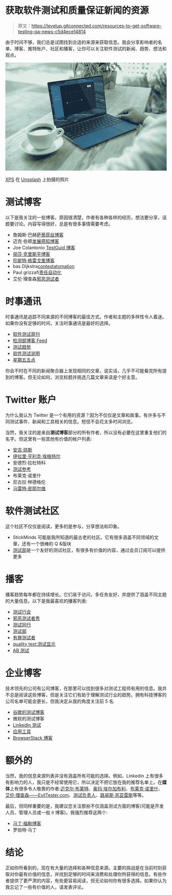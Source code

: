 # 获取软件测试和质量保证新闻的资源

> 原文：<https://levelup.gitconnected.com/resources-to-get-software-testing-qa-news-c5d4ece14814>

由于时间不够，我们总是试图找到合适的来源来获取信息。我会分享影响者的名单、博客、推特账户、社区和播客，让你可以关注软件测试的新闻、趋势、想法和观点。

![](img/988978db93ef4ec8285f3e7b2e6cdc46.png)

[XPS](https://unsplash.com/@xps?utm_source=unsplash&utm_medium=referral&utm_content=creditCopyText) 在 [Unsplash](https://unsplash.com/s/photos/pc-reading?utm_source=unsplash&utm_medium=referral&utm_content=creditCopyText) 上拍摄的照片

# 测试博客

以下是我关注的一些博客。原因很清楚，作者有各种各样的经历，想法要分享，话题要讨论。内容写得很好，总是有很多事情需要考虑。

*   詹姆斯·巴赫[萨蒂菲丝博客](https://www.satisfice.com/blog)
*   迈克·伯顿[发展感知博客](https://www.developsense.com/blog)
*   Joe Colantonio [TestGuid 博客](https://testguild.com/blog/)
*   [丽莎·克里斯平博客](https://lisacrispin.com/)
*   [珍妮特·格雷戈里博客](http://janetgregory.ca/)
*   bas Dijkstra[contestatomation](https://www.ontestautomation.com/)
*   Paul grizzafi[责任自动化](https://responsibleautomation.wordpress.com/)
*   艾伦·理查森[邪恶测试者](https://www.eviltester.com/blog/)

# 时事通讯

时事通讯是追踪不同来源的不同博客的最佳方式。作者和主题的多样性令人着迷。如果你没有足够的时间，关注时事通讯是最好的选择。

*   [软件测试周刊](https://softwaretestingweekly.com/)
*   [检测部博客 Feed](https://www.ministryoftesting.com/feeds/blogs)
*   [测试趋势](https://trendingintesting.com/category/weekly-newsletter/)
*   [软件测试说明](https://softwaretestingnotes.substack.com/)
*   [星期五五点](https://angryweasel.com/blog/)

你会不时在不同的新闻聚合器上发现相同的文章，说实话，几乎不可能看完所有提到的博客。但无论如何，浏览标题并挑选几篇文章来读是个好主意。

# Twitter 账户

为什么我认为 Twitter 是一个有用的资源？因为不仅仅是文章和故事。有许多与不同测试事件、新闻和工具相关的信息。短信不会花太多时间浏览。

当然，我关注的是来自**测试博客**部分的所有作者，所以没有必要在这里重复他们的名字。但这里有一些其他有价值的帐户列表:

*   [安吉·琼斯](https://twitter.com/techgirl1908)
*   [伊拉里·亨利克·埃格特尔](https://twitter.com/ilarihenrik)
*   安德烈·拉杜特科
*   [测试参考](https://twitter.com/testingref)
*   布莱克·诺里什
*   尼古拉·林德格伦
*   [马雷特·皮耶尔维](https://twitter.com/maaretp)

# 软件测试社区

这个社区不仅仅是阅读，更多的是参与，分享想法和印象。

*   StickMinds 可能是我所知道的最古老的社区。它有很多涵盖不同领域的文章，还有一个很棒的 Q &版块
*   [测试部](https://www.ministryoftesting.com/)是一个友好的测试社区，有很多有价值的内容，通过会员订阅可以提供更多

# 播客

播客趋势每年都在持续增长。它们易于访问，多任务友好，并提供了涵盖不同主题的大量信息。以下是我最喜欢的播客列表:

*   [测试行会](https://testguild.com/podcast/)
*   [邪恶测试者秀](https://www.eviltester.com/show/)
*   [测试同行](https://testingpeers.com/)
*   [测试部](https://soundcloud.com/ministryoftesting)
*   [有罪测试者](https://theguiltytester.libsyn.com/)
*   [quality test:测试显示](https://qualitestgroup.com/insights/podcasts/)
*   [AB 测试](https://anchor.fm/abtesting)

# 企业博客

技术领先的公司有公司博客，在那里可以找到很多对测试工程师有用的信息。我并不总是阅读这些博客，但是关注它们有助于理解测试行业的趋势。拥有科技博客的公司名单可能会更长，但我决定从我的角度关注前 5 名

*   [谷歌的测试博客](https://testing.googleblog.com/)
*   微软的测试博客
*   [LinkedIn 测试](https://engineering.linkedin.com/blog/topic/testing)
*   [应用工具](https://applitools.com/blog/)
*   [BrowserStack 博客](https://www.browserstack.com/blog/)

# 额外的

当然，我的信息来源列表并没有涵盖所有可能的选择。例如，Linkedin 上有很多有影响力的人，我只是不经常使用它，所以决定不把它放在我的推荐名单上。在**媒体**上有很多令人敬畏的作者:[迈克尔·布莱特](https://medium.com/u/9694cc5a4fb3?source=post_page-----c5d4ece14814--------------------------------)、[奥玛·埃尔加布利](https://medium.com/u/372363c767a9?source=post_page-----c5d4ece14814--------------------------------)、[布莱克·诺里什](https://medium.com/u/7a01e12c0530?source=post_page-----c5d4ece14814--------------------------------)、[艾伦·理查森——EvilTester.com](https://medium.com/u/1884120cfdf5?source=post_page-----c5d4ece14814--------------------------------)、[测试负责人](https://medium.com/u/894c09acf299?source=post_page-----c5d4ece14814--------------------------------)、[路易斯·苏亚雷斯](https://medium.com/u/54ea764ff544?source=post_page-----c5d4ece14814--------------------------------)等等。

最后，但同样重要的是，我建议您关注那些不仅涵盖测试方面的博客(可能是开发人员、管理人员或一般 it 博客)。我强烈推荐这两个:

*   [马丁·福勒博客](https://martinfowler.com/)
*   罗伯特·马丁

# **结论**

正如你所看到的，现在有大量的选择和各种信息来源。主要的挑战是在当前时刻获取对你最有价值的信息，并找到足够的时间来消费和处理你所获得的信息。有些作者提供了更严肃的内容，有些更容易阅读，但无论如何你有很多选择。如果你认为我忘记了一些有价值的人，请发表评论。